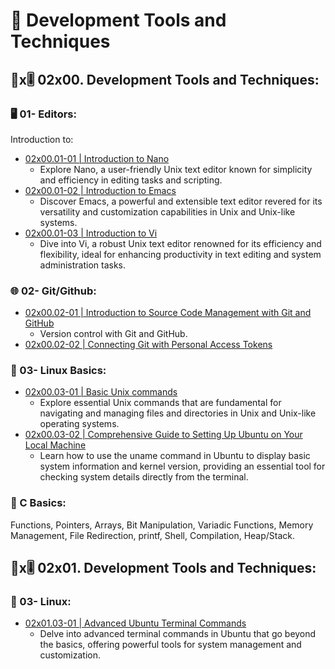# 📘 Development Tools and Techniques

## 📘x🎚 02x00. Development Tools and Techniques:

### 🖥️ 01- Editors:
Introduction to:
- [02x00.01-01 | Introduction to Nano](https://blog.alouatiq.com/2023/06/introduction-to-nano.html)
  - Explore Nano, a user-friendly Unix text editor known for simplicity and efficiency in editing tasks and scripting.
- [02x00.01-02 | Introduction to Emacs](https://blog.alouatiq.com/2024/05/introduction-to-emacs.html)
  - Discover Emacs, a powerful and extensible text editor revered for its versatility and customization capabilities in Unix and Unix-like systems.
- [02x00.01-03 | Introduction to Vi](https://blog.alouatiq.com/2024/05/introduction-to-vi.html)
  - Dive into Vi, a robust Unix text editor renowned for its efficiency and flexibility, ideal for enhancing productivity in text editing and system administration tasks.

### 🌐 02- Git/Github:
- [02x00.02-01 | Introduction to Source Code Management with Git and GitHub](https://blog.alouatiq.com/2024/05/introduction-to-source-code-management.html)
  - Version control with Git and GitHub.
- [02x00.02-02 | Connecting Git with Personal Access Tokens](https://blog.alouatiq.com/2022/06/connecting-git-with-personal-access.html)

### 🐧 03- Linux Basics:
- [02x00.03-01 | Basic Unix commands](https://blog.alouatiq.com/2024/04/basic-unix-commands.html)
  - Explore essential Unix commands that are fundamental for navigating and managing files and directories in Unix and Unix-like operating systems.
- [02x00.03-02 | Comprehensive Guide to Setting Up Ubuntu on Your Local Machine](https://blog.alouatiq.com/2024/06/comprehensive-guide-to-setting-up.html)
  - Learn how to use the uname command in Ubuntu to display basic system information and kernel version, providing an essential tool for checking system details directly from the terminal.



### 🔧 C Basics:
Functions, Pointers, Arrays, Bit Manipulation, Variadic Functions, Memory Management, File Redirection, printf, Shell, Compilation, Heap/Stack.
 
## 📘x🎚 02x01. Development Tools and Techniques:
### 🐧 03- Linux:
- [02x01.03-01 | Advanced Ubuntu Terminal Commands]()
  - Delve into advanced terminal commands in Ubuntu that go beyond the basics, offering powerful tools for system management and customization.
